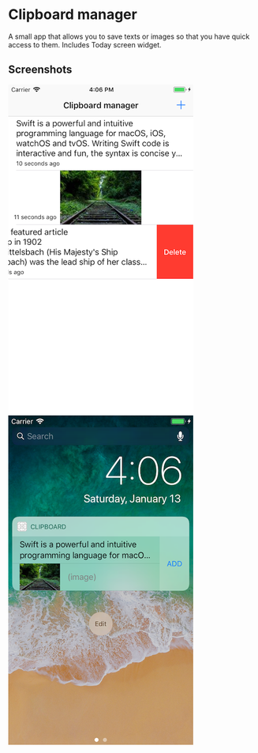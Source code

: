 # Clipboard manager
A small app that allows you to save texts or images so that you have quick access to them. Includes Today screen widget.

## Screenshots
![alt text](Screenshots/app.png)
![alt text](Screenshots/widget.png)
